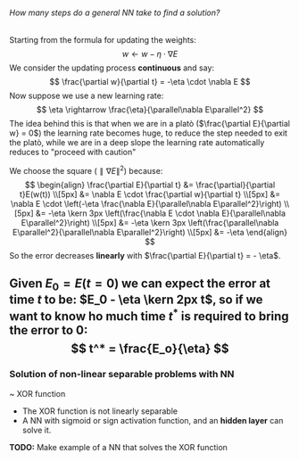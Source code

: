 ###### How many steps do a general NN take to find a solution?
Starting from the formula for updating the weights:
$$
w \leftarrow w - \eta \cdot \nabla E
$$
We consider the updating process **continuous** and say:
$$
\frac{\partial w}{\partial t} = -\eta \cdot \nabla E
$$
Now suppose we use a new learning rate:
$$
\eta \rightarrow \frac{\eta}{\parallel\nabla E\parallel^2}
$$
The idea behind this is that when we are in a platò ($\frac{\partial E}{\partial w} = 0$) the learning rate becomes huge, to reduce the step needed to exit the platò, while we are in a deep slope the learning rate automatically reduces to "proceed with caution"

We choose the square ($\parallel\nabla E\parallel^2$) because: 
$$
\begin{align}
\frac{\partial E}{\partial t} &= \frac{\partial}{\partial t}E(w(t))
\\[5px]
&= \nabla E \cdot \frac{\partial w}{\partial t}
\\[5px]
&= \nabla E \cdot \left(-\eta \frac{\nabla E}{\parallel\nabla E\parallel^2}\right)
\\[5px]
&= -\eta \kern 3px \left(\frac{\nabla E \cdot \nabla E}{\parallel\nabla E\parallel^2}\right)
\\[5px]
&= -\eta \kern 3px \left(\frac{\parallel\nabla E\parallel^2}{\parallel\nabla E\parallel^2}\right)
\\[5px]
&= -\eta
\end{align}
$$
So the error decreases **linearly** with $\frac{\partial E}{\partial t} = - \eta$.

Given $E_0 = E(t = 0)$ we can expect the error at time $t$ to be: $E_0 - \eta \kern 2px t$, so if we want to know ho much time $t^*$ is required to bring the error to $0$:
$$
t^* = \frac{E_o}{\eta}
$$
---
### Solution of non-linear separable problems with NN
~ XOR function
- The XOR function is not linearly separable
- A NN with sigmoid or sign activation function, and an **hidden layer** can solve it.

**TODO:** Make example of a NN that solves the XOR function